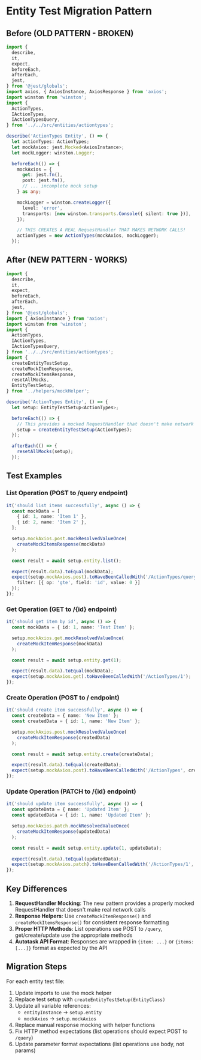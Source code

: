 # Entity Test Migration Pattern

## Before (OLD PATTERN - BROKEN)
```typescript
import {
  describe,
  it,
  expect,
  beforeEach,
  afterEach,
  jest,
} from '@jest/globals';
import axios, { AxiosInstance, AxiosResponse } from 'axios';
import winston from 'winston';
import {
  ActionTypes,
  IActionTypes,
  IActionTypesQuery,
} from '../../src/entities/actiontypes';

describe('ActionTypes Entity', () => {
  let actionTypes: ActionTypes;
  let mockAxios: jest.Mocked<AxiosInstance>;
  let mockLogger: winston.Logger;

  beforeEach(() => {
    mockAxios = {
      get: jest.fn(),
      post: jest.fn(),
      // ... incomplete mock setup
    } as any;

    mockLogger = winston.createLogger({
      level: 'error',
      transports: [new winston.transports.Console({ silent: true })],
    });

    // THIS CREATES A REAL RequestHandler THAT MAKES NETWORK CALLS!
    actionTypes = new ActionTypes(mockAxios, mockLogger);
  });
```

## After (NEW PATTERN - WORKS)
```typescript
import {
  describe,
  it,
  expect,
  beforeEach,
  afterEach,
  jest,
} from '@jest/globals';
import { AxiosInstance } from 'axios';
import winston from 'winston';
import {
  ActionTypes,
  IActionTypes,
  IActionTypesQuery,
} from '../../src/entities/actiontypes';
import {
  createEntityTestSetup,
  createMockItemResponse,
  createMockItemsResponse,
  resetAllMocks,
  EntityTestSetup,
} from '../helpers/mockHelper';

describe('ActionTypes Entity', () => {
  let setup: EntityTestSetup<ActionTypes>;

  beforeEach(() => {
    // This provides a mocked RequestHandler that doesn't make network calls
    setup = createEntityTestSetup(ActionTypes);
  });

  afterEach(() => {
    resetAllMocks(setup);
  });
```

## Test Examples

### List Operation (POST to /query endpoint)
```typescript
it('should list items successfully', async () => {
  const mockData = [
    { id: 1, name: 'Item 1' },
    { id: 2, name: 'Item 2' },
  ];

  setup.mockAxios.post.mockResolvedValueOnce(
    createMockItemsResponse(mockData)
  );

  const result = await setup.entity.list();

  expect(result.data).toEqual(mockData);
  expect(setup.mockAxios.post).toHaveBeenCalledWith('/ActionTypes/query', {
    filter: [{ op: 'gte', field: 'id', value: 0 }]
  });
});
```

### Get Operation (GET to /{id} endpoint)
```typescript
it('should get item by id', async () => {
  const mockData = { id: 1, name: 'Test Item' };

  setup.mockAxios.get.mockResolvedValueOnce(
    createMockItemResponse(mockData)
  );

  const result = await setup.entity.get(1);

  expect(result.data).toEqual(mockData);
  expect(setup.mockAxios.get).toHaveBeenCalledWith('/ActionTypes/1');
});
```

### Create Operation (POST to / endpoint)
```typescript
it('should create item successfully', async () => {
  const createData = { name: 'New Item' };
  const createdData = { id: 1, name: 'New Item' };

  setup.mockAxios.post.mockResolvedValueOnce(
    createMockItemResponse(createdData)
  );

  const result = await setup.entity.create(createData);

  expect(result.data).toEqual(createdData);
  expect(setup.mockAxios.post).toHaveBeenCalledWith('/ActionTypes', createData);
});
```

### Update Operation (PATCH to /{id} endpoint)
```typescript
it('should update item successfully', async () => {
  const updateData = { name: 'Updated Item' };
  const updatedData = { id: 1, name: 'Updated Item' };

  setup.mockAxios.patch.mockResolvedValueOnce(
    createMockItemResponse(updatedData)
  );

  const result = await setup.entity.update(1, updateData);

  expect(result.data).toEqual(updatedData);
  expect(setup.mockAxios.patch).toHaveBeenCalledWith('/ActionTypes/1', updateData);
});
```

## Key Differences

1. **RequestHandler Mocking**: The new pattern provides a properly mocked RequestHandler that doesn't make real network calls
2. **Response Helpers**: Use `createMockItemResponse()` and `createMockItemsResponse()` for consistent response formatting
3. **Proper HTTP Methods**: List operations use POST to `/query`, get/create/update use the appropriate methods
4. **Autotask API Format**: Responses are wrapped in `{item: ...}` or `{items: [...]}` format as expected by the API

## Migration Steps

For each entity test file:

1. Update imports to use the mock helper
2. Replace test setup with `createEntityTestSetup(EntityClass)`
3. Update all variable references:
   - `entityInstance` → `setup.entity`
   - `mockAxios` → `setup.mockAxios`
4. Replace manual response mocking with helper functions
5. Fix HTTP method expectations (list operations should expect POST to `/query`)
6. Update parameter format expectations (list operations use body, not params)
